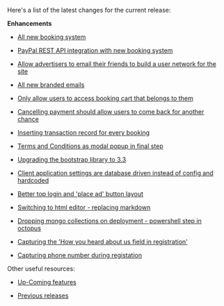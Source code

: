 Here's a list of the latest changes for the current release:

**Enhancements**

- [All new booking system](https://trello.com/c/prXqhrqH/135-nextgen-booking-engine-and-user-interface-revamp)

- [PayPal REST API integration with new booking system](https://trello.com/c/DmDYOgG8/242-nextgen-integrate-paypal-payment-provider-to-new-booking)

- [Allow advertisers to email their friends to build a user network for the site](https://trello.com/c/0VaccIlt/224-networking-advertiser-ability-to-send-email-to-external-contacts-after-placing-an-ad)

- [All new branded emails](https://trello.com/c/pklcYzod/221-all-new-redesigned-email-templates-and-brand-aware-resolve-strategy)

- [Only allow users to access booking cart that belongs to them](https://trello.com/c/397JQebK/247-security-authorisation-filter-for-users-accessing-or-doing-anything-with-a-booking)

- [Cancelling payment should allow users to come back for another chance](https://trello.com/c/1lKjxrmf/250-cancel-payment-screen)

- [Inserting transaction record for every booking](https://trello.com/c/H0LwqKtd/249-insert-record-for-transaction-table-on-authorise-payment)

- [Terms and Conditions as modal popup in final step](https://trello.com/c/Tb1RS9He/246-nextgen-terms-and-conditions-for-booking)

- [Upgrading the bootstrap library to 3.3](https://trello.com/c/Bqljq2kl/233-upgrade-ui-bootstrap-library-to-3-2)

- [Client application settings are database driven instead of config and hardcoded](https://trello.com/c/ZtAlNuep/256-remove-all-the-hardcoded-client-configurations)

- [Better top login and 'place ad' button layout](https://trello.com/c/I6SnFos8/262-the-place-new-ad-and-login-register-need-better-layout)

- [Switching to html editor - replacing markdown](https://trello.com/c/GmaH54M0/263-nextgen-switch-back-to-html-editor-away-from-markdown)

- [Dropping mongo collections on deployment - powershell step in octopus](https://trello.com/c/yUfj3WPJ/265-drop-existing-bookings-in-progress-during-release)

- [Capturing the 'How you heard about us field in registration'](https://trello.com/c/zY0RSeDm/266-capture-how-you-heard-about-us-in-registration-form)

- [Capturing phone number during registation](https://trello.com/c/MLE9lLT9/267-capture-phone-number-during-registration)

Other useful resources:

- [Up-Coming features](https://trello.com/b/Ht5NWhN2/betterclassifieds)

- [Previous releases](https://trello.com/b/0Vb4VWMF/betterclassifieds-2-0)
